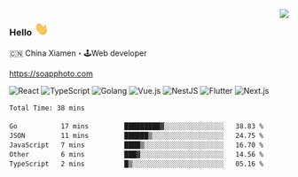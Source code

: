 <img align="right" src="https://github-readme-stats.vercel.app/api?username=yiiu&show_icons=false&bg_color=30,e96443,904e95&title_color=fff&text_color=fff" />

### Hello <img src="https://raw.githubusercontent.com/ABSphreak/ABSphreak/master/gifs/Hi.gif" width="26px" />
 
🇨🇳 China Xiamen・🕹Web developer

https://soapphoto.com

<p align="left"><img src="https://cdn.svgporn.com/logos/react.svg" alt="React" width="32" height="32"/> <img src="https://cdn.svgporn.com/logos/typescript-icon.svg" alt="TypeScript" width="32" height="32"/> <img src="https://cdn.svgporn.com/logos/gopher.svg" alt="Golang" width="32" height="32"/> <img src="https://cdn.svgporn.com/logos/vue.svg" alt="Vue.js" width="32" height="32"/> <img src="https://cdn.svgporn.com/logos/nestjs.svg" alt="NestJS" width="32" height="32"/> <img src="https://cdn.svgporn.com/logos/flutter.svg" alt="Flutter" width="32" height="32"/> <img src="https://cdn.svgporn.com/logos/nextjs-icon.svg" alt="Next.js" width="32" height="32"/></p>


<!--START_SECTION:waka-->

```txt
Total Time: 38 mins

Go           17 mins         █████████▓░░░░░░░░░░░░░░░   38.83 %
JSON         11 mins         ██████▒░░░░░░░░░░░░░░░░░░   24.75 %
JavaScript   7 mins          ████▒░░░░░░░░░░░░░░░░░░░░   16.70 %
Other        6 mins          ███▓░░░░░░░░░░░░░░░░░░░░░   14.56 %
TypeScript   2 mins          █▒░░░░░░░░░░░░░░░░░░░░░░░   05.16 %
```

<!--END_SECTION:waka-->

